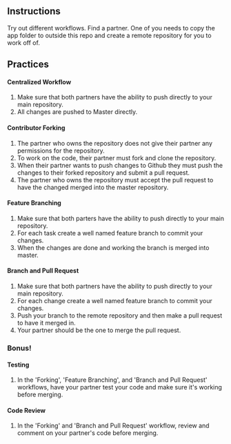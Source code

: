 ## Instructions

Try out different workflows. Find a partner. One of you needs to copy the app folder to outside this repo and create a remote repository for you to work off of.

## Practices

#### Centralized Workflow

1. Make sure that both partners have the ability to push directly to your main repository.
2. All changes are pushed to Master directly.

#### Contributor Forking

1. The partner who owns the repository does not give their partner any permissions for the repository.
2. To work on the code, their partner must fork and clone the repository.
3. When their partner wants to push changes to Github they must push the changes to their forked repository and submit a pull request.
4. The partner who owns the repository must accept the pull request to have the changed merged into the master repository.

#### Feature Branching

1. Make sure that both parters have the ability to push directly to your main repository.
2. For each task create a well named feature branch to commit your changes.
3. When the changes are done and working the branch is merged into master.

#### Branch and Pull Request

1. Make sure that both partners have the ability to push directly to your main repository.
2. For each change create a well named feature branch to commit your changes.
3. Push your branch to the remote repository and then make a pull request to have it merged in.
4. Your partner should be the one to merge the pull request.

### Bonus!

#### Testing

1. In the 'Forking', 'Feature Branching', and 'Branch and Pull Request' workflows, have your partner test your code and make sure it's working before merging.

#### Code Review

1. In the 'Forking' and 'Branch and Pull Request' workflow, review and comment on your partner's code before merging.
